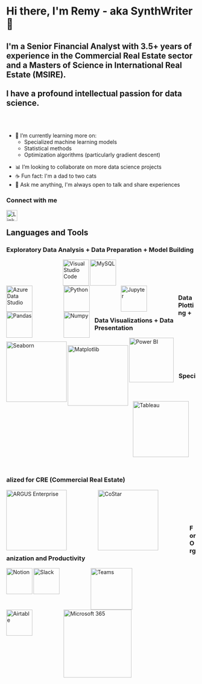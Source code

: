 # Hi there, I'm Remy - aka SynthWriter 👋

## I'm a Senior Financial Analyst with 3.5+ years of experience in the Commercial Real Estate sector and a Masters of Science in International Real Estate (MSIRE). <br /> <br /> I have a profound intellectual passion for data science.

<br />
<br />

- 🌱 I’m currently learning more on:
  - Specialized machine learning models
  - Statistical methods
  - Optimization algorithms (particularly gradient descent)

<!--
Break the learning item (above) into numerated list (1,2,3)
-->

- 📊 I’m looking to collaborate on more data science projects
- ☕ Fun fact: I'm a dad to two cats
- 💬 Ask me anything, I'm always open to talk and share experiences

### Connect with me

<a href="https://linkedin.com/in/remy-marin"><img align="left" alt="LinkedIn" width="29px" src="https://upload.wikimedia.org/wikipedia/commons/c/ca/LinkedIn_logo_initials.png" /></a>

<br />
<!--
<img align="left" alt="Website" width="29px" src="https://upload.wikimedia.org/wikipedia/commons/f/f2/Website_logo_2.png" />

(Website coming soon)
-->
<!--
### Test
<img align="left" alt="ARGUS Enterprise" width="69px" src="https://www.insightpartners.com//assets/media/2018/03/argus.png" style="padding-bottom: 90px;" />
-->

## Languages and Tools


### Exploratory Data Analysis + Data Preparation + Model Building
<img align="left" alt="Visual Studio Code" width="69px" src="https://cdn.jsdelivr.net/gh/devicons/devicon/icons/vscode/vscode-original.svg" style="padding-left:150px;" />
<img align="left" alt="MySQL" width="69px" src="https://cdn.jsdelivr.net/gh/devicons/devicon/icons/mysql/mysql-original.svg" style="padding-right:80px;" />
<img align="left" alt="Azure Data Studio" width="69px" src="https://user-images.githubusercontent.com/45159366/57836466-a1be6800-7775-11e9-9dc3-99a19b647b6b.png" style="padding-right:80px;" />
<img align="left" alt="Python" width="69px" src="https://cdn.jsdelivr.net/npm/devicon@2.0.0/icons/python/python-original.svg" style="padding-right:80px;" />
<img align="left" alt="Jupyter" width="69px" src="https://cdn.jsdelivr.net/gh/devicons/devicon/icons/jupyter/jupyter-original.svg" style="padding-right:80px;" />
<img align="left" alt="Pandas" width="69px" src="https://cdn.jsdelivr.net/gh/devicons/devicon/icons/pandas/pandas-original.svg" style="padding-right:80px;" />
<img align="left" alt="Numpy" width="69px" src="https://cdn.jsdelivr.net/gh/devicons/devicon/icons/numpy/numpy-original.svg" style="padding-right:10px;" />
<!-- &nbsp; -->

<br />
<br />
<br />
<br />

### Data Plotting + Data Visualizations + Data Presentation
<img align="left" alt="Seaborn" width="160px" src="https://user-images.githubusercontent.com/315810/92255284-156f1180-eea0-11ea-9d2d-be8262670e8c.png" style="padding-top:10px;" />
<!-- &nbsp; -->
<img align="left" alt="Matplotlib" width="160px" src="https://matplotlib.org/_static/images/logo2.svg" style="padding-top:20px;" />
<img align="left" alt="Power BI" width="118px" src="https://logos-world.net/wp-content/uploads/2022/02/Power-BI-Logo.png" style="padding-right:10px;" />
<img align="left" alt="Tableau" width="148px" src="https://logos-world.net/wp-content/uploads/2021/10/Tableau-Logo.png" style="padding: 50px 10px;" />

<br />
<br />
<br />
<br />

### Specialized for CRE (Commercial Real Estate)
<!-- 
<img align="left" alt="CoStar" width="69px" src="https://s3-symbol-logo.tradingview.com/costar-group--600.png" style="padding-right:80px;" />
-->
<img align="left" alt="ARGUS Enterprise" width="160px" src="https://www.insightpartners.com//assets/media/2018/03/argus.png" style="padding-right:80px;" />
<img align="left" alt="CoStar" width="160px" src="https://www.nqgap.com/nq-content/uploads/resource-logo_costar.png" style="padding-right:80px;" />

<!--
ARGUS

-->
<br />
<br />
<br />
<br />

### For Organization and Productivity
<img align="left" alt="Notion" width="69px" src="https://upload.wikimedia.org/wikipedia/commons/4/45/Notion_app_logo.png?20200221181224" />
<img align="left" alt="Slack" width="69px" src="https://cdn.freebiesupply.com/logos/large/2x/slack-logo-icon.png" style="padding-right:80px;" />
<img align="left" alt="Teams" width="110px" src="https://logos-world.net/wp-content/uploads/2021/04/Microsoft-Teams-Logo.png" style="padding-right:80px;" />
<img align="left" alt="Airtable" width="69px" src="https://outfunnel.com/wp-content/uploads/2020/12/airtable-icon.png" style="padding-right:80px;" />
<img align="left" alt="Microsoft 365" width="180px" src="https://logos-world.net/wp-content/uploads/2021/02/Microsoft-Office-365-Logo.png" style="padding-right:80px;" />

<!--
Slack
Teams
Airtable
Microsoft 365
Asana
-->

</details>

[website]: https://remymarin.com
[linkedin]: https://www.linkedin.com/in/remy-marin
